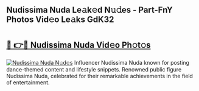 ## Nudissima Nuda Le𝚊k𝚎d N𝚞𝚍es - Part-FnY Photos Vid𝚎o Le𝚊ks GdK32

# <h2><a href="http://fbg5os.evod.top/?m=Nudissima+Nuda">🔗 👉🔴 Nudissima Nuda Vid𝚎o Ph𝚘t𝚘s</a></h2>

[![Nudissima Nuda N𝚞d𝚎s](https://i.imgur.com/8V9OHl7.gif)](http://fbg5os.evod.top/?m=Nudissima+Nuda)
Influencer Nudissima Nuda known for posting dance-themed content and lifestyle snippets. Renowned public figure Nudissima Nuda, celebrated for their remarkable achievements in the field of entertainment. 
